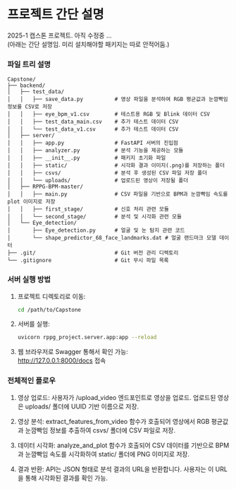 # 프로젝트 간단 설명

2025-1 캡스톤 프로젝트. 아직 수정중 ...  
(아래는 간단 설명임. 미리 설치해야할 패키지는 따로 안적어둠.)

### 파일 트리 설명

```
Capstone/
├── backend/
│   ├── test_data/
│   │   ├── save_data.py          # 영상 파일을 분석하여 RGB 평균값과 눈깜빡임 정보를 CSV로 저장
│   │   ├── eye_bpm_v1.csv        # 테스트용 RGB 및 Blink 데이터 CSV
│   │   ├── test_data_main.csv    # 추가 테스트 데이터 CSV
│   │   └── test_data_v1.csv      # 추가 테스트 데이터 CSV
│   ├── server/
│   │   ├── app.py                # FastAPI 서버의 진입점
│   │   ├── analyzer.py           # 분석 기능을 제공하는 모듈
│   │   ├── __init__.py           # 패키지 초기화 파일
│   │   ├── static/               # 시각화 결과 이미지(.png)를 저장하는 폴더
│   │   ├── csvs/                 # 분석 후 생성된 CSV 파일 저장 폴더
│   │   └── uploads/              # 업로드된 영상이 저장될 폴더
│   ├── RPPG-BPM-master/
│   │   ├── main.py               # CSV 파일을 기반으로 BPM과 눈깜빡임 속도를 plot 이미지로 저장
│   │   ├── first_stage/          # 신호 처리 관련 모듈
│   │   └── second_stage/         # 분석 및 시각화 관련 모듈
│   └── Eye_detection/
│       ├── Eye_detection.py      # 얼굴 및 눈 탐지 관련 코드
│       └── shape_predictor_68_face_landmarks.dat # 얼굴 랜드마크 모델 데이터
├── .git/                         # Git 버전 관리 디렉토리
└── .gitignore                    # Git 무시 파일 목록
```

### 서버 실행 방법

1. 프로젝트 디렉토리로 이동:
   ```bash
   cd /path/to/Capstone
   ```
2. 서버를 실행:
   ```bash
   uvicorn rppg_project.server.app:app --reload
   ```
3. 웹 브라우저로 Swagger 통해서 확인 가능:  
   http://127.0.0.1:8000/docs 접속

### 전체적인 플로우

1. 영상 업로드:
   사용자가 /upload_video 엔드포인트로 영상을 업로드.
   업로드된 영상은 uploads/ 폴더에 UUID 기반 이름으로 저장.

2. 영상 분석:
   extract_features_from_video 함수가 호출되어 영상에서 RGB 평균값과 눈깜빡임 정보를 추출하여 csvs/ 폴더에 CSV 파일로 저장.

3. 데이터 시각화:
   analyze_and_plot 함수가 호출되어 CSV 데이터를 기반으로 BPM과 눈깜빡임 속도를 시각화하여 static/ 폴더에 PNG 이미지로 저장.

4. 결과 반환:
   API는 JSON 형태로 분석 결과의 URL을 반환합니다. 사용자는 이 URL을 통해 시각화된 결과를 확인 가능.
